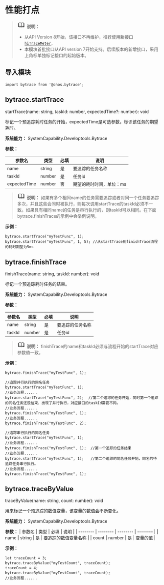 # 性能打点

> ![icon-note.gif](public_sys-resources/icon-note.gif) **说明：**
> - 从API Version 8开始，该接口不再维护，推荐使用新接口[`hiTraceMeter`](js-apis-hitracemeter.md)。
> - 本模块首批接口从API version 7开始支持。后续版本的新增接口，采用上角标单独标记接口的起始版本。


## 导入模块

```
import bytrace from '@ohos.bytrace';
```



## bytrace.startTrace

startTrace(name: string, taskId: number, expectedTime?: number): void

标记一个预追踪耗时任务的开始，expectedTime是可选参数，标识该任务的期望耗时。

**系统能力：** SystemCapability.Developtools.Bytrace

**参数：**

| 参数名 | 类型 | 必填 | 说明 |
| -------- | -------- | -------- | -------- |
| name | string | 是 | 要追踪的任务名称 |
| taskId | number | 是 | 任务id |
| expectedTime | number | 否 | 期望的耗时时间，单位：ms |

> ![icon-note.gif](public_sys-resources/icon-note.gif) **说明：**
> 如果有多个相同name的任务需要追踪或者对同一个任务要追踪多次，并且这些会同时被执行，则每次调用startTrace的taskId必须不一致。如果具有相同name的任务是串行执行的，则taskId可以相同。在下面bytrace.finishTrace的示例中会举例说明。

**示例：**

```
bytrace.startTrace("myTestFunc", 1);
bytrace.startTrace("myTestFunc", 1, 5); //从startTrace到finishTrace流程的耗时期望为5ms
```


## bytrace.finishTrace

finishTrace(name: string, taskId: number): void

标记一个预追踪耗时任务的结束。

**系统能力：** SystemCapability.Developtools.Bytrace

**参数：**

| 参数名 | 类型 | 必填 | 说明 |
| -------- | -------- | -------- | -------- |
| name | string | 是 | 要追踪的任务名称 |
| taskId | number | 是 | 任务id |

> ![icon-note.gif](public_sys-resources/icon-note.gif) **说明：**
> finishTrace的name和taskId必须与流程开始的startTrace对应参数值一致。

**示例：**

```
bytrace.finishTrace("myTestFunc", 1);
```

```
//追踪并行执行的同名任务
bytrace.startTrace("myTestFunc", 1);
//业务流程...... 
bytrace.startTrace("myTestFunc", 2);  //第二个追踪的任务开始，同时第一个追踪的同名任务还没结束，出现了并行执行，对应接口的taskId需要不同。
//业务流程...... 
bytrace.finishTrace("myTestFunc", 1);
//业务流程...... 
bytrace.finishTrace("myTestFunc", 2);
```

```
//追踪串行执行的同名任务
bytrace.startTrace("myTestFunc", 1);
//业务流程...... 
bytrace.finishTrace("myTestFunc", 1);  //第一个追踪的任务结束
//业务流程...... 
bytrace.startTrace("myTestFunc", 1);   //第二个追踪的同名任务开始，同名的待追踪任务串行执行。
//业务流程...... 
bytrace.finishTrace("myTestFunc", 1);
```


## bytrace.traceByValue

traceByValue(name: string, count: number): void

用来标记一个预追踪的数值变量，该变量的数值会不断变化。

**系统能力：** SystemCapability.Developtools.Bytrace

**参数：**
| 参数名 | 类型 | 必填 | 说明 |
| -------- | -------- | -------- | -------- |
| name | string | 是 | 要追踪的数值变量名称 |
| count | number | 是 | 变量的值 |

**示例：**

```
let traceCount = 3;
bytrace.traceByValue("myTestCount", traceCount);
traceCount = 4;
bytrace.traceByValue("myTestCount", traceCount);
//业务流程......
```
